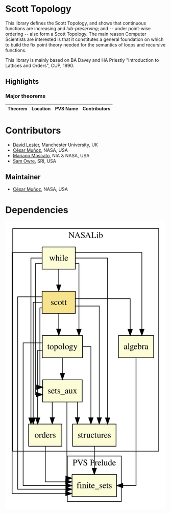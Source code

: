 # Scott Topology

This library defines the Scott Topology, and shows that continuous functions are increasing and _lub-preserving_; and -- under point-wise ordering -- also form a Scott Topology.
The main reason Computer Scientists are interested is that it constitutes a general foundation on which to build the fix point theory needed for the semantics of loops and recursive functions.

This library is mainly based on BA Davey and HA Priestly "Introduction to Lattices and Orders", CUP, 1990.

## Highlights

### Major theorems

| Theorem | Location | PVS Name | Contributors |
| --- | --- | --- | --- |

# Contributors
* [David Lester](http://apt.cs.man.ac.uk/people/dlester), Manchester University, UK
* [César Muñoz](http://shemesh.larc.nasa.gov/people/cam), NASA, USA
* [Mariano Moscato](https://www.nianet.org/directory/research-staff/mariano-moscato/), NIA & NASA, USA
* [Sam Owre](http://www.csl.sri.com/users/owre), SRI, USA

## Maintainer
* [César Muñoz](http://shemesh.larc.nasa.gov/people/cam), NASA, USA

# Dependencies
![dependency graph](./scott.svg "Dependency Graph")
